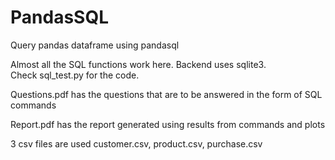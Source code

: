 # PandasSQL
Query pandas dataframe using pandasql

Almost all the SQL functions work here. Backend uses sqlite3.<br>
Check sql_test.py for the code.

Questions.pdf has the questions that are to be answered in the form of SQL commands

Report.pdf has the report generated using results from commands and plots

3 csv files are used customer.csv, product.csv, purchase.csv
